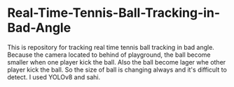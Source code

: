 # Real-Time-Tennis-Ball-Tracking-in-Bad-Angle
This is repository for tracking real time tennis ball tracking in bad angle. Because the camera located to behind of playground, the ball become smaller when one player kick the ball. Also the ball become lager whe other player kick the ball. So the size of ball is changing always and it's difficult to detect. I used YOLOv8 and sahi.
